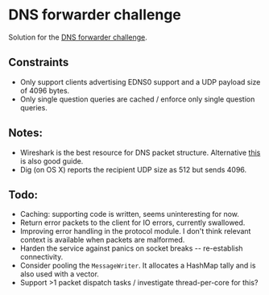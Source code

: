 # DNS forwarder challenge

Solution for the [DNS forwarder challenge](https://codingchallenges.fyi/challenges/challenge-dns-forwarder).

## Constraints

* Only support clients advertising EDNS0 support and a UDP payload size of 4096 bytes.
* Only single question queries are cached / enforce only single question queries.

## Notes:

* Wireshark is the best resource for DNS packet structure. Alternative [this](https://www.catchpoint.com/blog/how-dns-works) is also good guide.
* Dig (on OS X) reports the recipient UDP size as 512 but sends 4096.

## Todo:

* Caching: supporting code is written, seems uninteresting for now.
* Return error packets to the client for IO errors, currently swallowed.
* Improving error handling in the protocol module. I don't think relevant context is available when packets are malformed.
* Harden the service against panics on socket breaks -- re-establish connectivity.
* Consider pooling the `MessageWriter`. It allocates a HashMap tally and is also used with a vector.
* Support >1 packet dispatch tasks / investigate thread-per-core for this?
